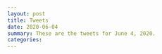```yaml
---
layout: post
title: Tweets
date: 2020-06-04
summary: These are the tweets for June 4, 2020.
categories:
---
```


